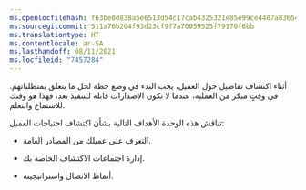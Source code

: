 ```yaml
---
ms.openlocfilehash: f63be0d838a5e6513d54c17cab4325321e85e99ce4407a8365443b98c6855315
ms.sourcegitcommit: 511a76b204f93d23cf9f7a70059525f79170f6bb
ms.translationtype: HT
ms.contentlocale: ar-SA
ms.lasthandoff: 08/11/2021
ms.locfileid: "7457284"
---
```

أثناء اكتشاف تفاصيل حول العميل، يجب البدء في وضع خطة لحل ما يتعلق بمتطلباتهم. في وقتٍ مبكر من العملية، عندما لا تكون الإصدارات قابلة للتنفيذ بعد، فهذا هو وقتك للاستماع والتعلم.

تناقش هذه الوحدة الأهداف التالية بشأن اكتشاف احتياجات العميل:

-   التعرف على عميلك من المصادر العامة.

-   إدارة اجتماعات الاكتشاف الخاصة بك.

-   أنماط الاتصال واستراتيجيته.
